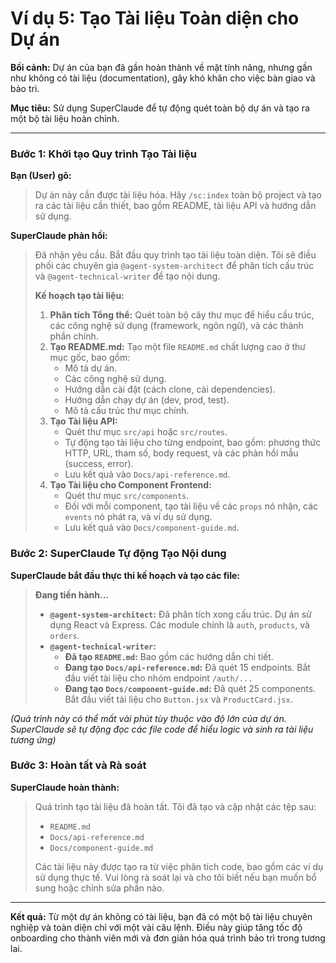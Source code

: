 # Ví dụ 5: Tạo Tài liệu Toàn diện cho Dự án

**Bối cảnh:** Dự án của bạn đã gần hoàn thành về mặt tính năng, nhưng gần như không có tài liệu (documentation), gây khó khăn cho việc bàn giao và bảo trì.

**Mục tiêu:** Sử dụng SuperClaude để tự động quét toàn bộ dự án và tạo ra một bộ tài liệu hoàn chỉnh.

---

### Bước 1: Khởi tạo Quy trình Tạo Tài liệu

**Bạn (User) gõ:**

> Dự án này cần được tài liệu hóa. Hãy `/sc:index` toàn bộ project và tạo ra các tài liệu cần thiết, bao gồm README, tài liệu API và hướng dẫn sử dụng.

**SuperClaude phản hồi:**

> Đã nhận yêu cầu. Bắt đầu quy trình tạo tài liệu toàn diện. Tôi sẽ điều phối các chuyên gia `@agent-system-architect` để phân tích cấu trúc và `@agent-technical-writer` để tạo nội dung.
> 
> **Kế hoạch tạo tài liệu:**
> 
> 1.  **Phân tích Tổng thể:** Quét toàn bộ cây thư mục để hiểu cấu trúc, các công nghệ sử dụng (framework, ngôn ngữ), và các thành phần chính.
> 2.  **Tạo README.md:** Tạo một file `README.md` chất lượng cao ở thư mục gốc, bao gồm:
>     -   Mô tả dự án.
>     -   Các công nghệ sử dụng.
>     -   Hướng dẫn cài đặt (cách clone, cài dependencies).
>     -   Hướng dẫn chạy dự án (dev, prod, test).
>     -   Mô tả cấu trúc thư mục chính.
> 3.  **Tạo Tài liệu API:**
>     -   Quét thư mục `src/api` hoặc `src/routes`.
>     -   Tự động tạo tài liệu cho từng endpoint, bao gồm: phương thức HTTP, URL, tham số, body request, và các phản hồi mẫu (success, error).
>     -   Lưu kết quả vào `Docs/api-reference.md`.
> 4.  **Tạo Tài liệu cho Component Frontend:**
>     -   Quét thư mục `src/components`.
>     -   Đối với mỗi component, tạo tài liệu về các `props` nó nhận, các `events` nó phát ra, và ví dụ sử dụng.
>     -   Lưu kết quả vào `Docs/component-guide.md`.

### Bước 2: SuperClaude Tự động Tạo Nội dung

**SuperClaude bắt đầu thực thi kế hoạch và tạo các file:**

> **Đang tiến hành...**
> 
> -   **`@agent-system-architect`:** Đã phân tích xong cấu trúc. Dự án sử dụng React và Express. Các module chính là `auth`, `products`, và `orders`.
> -   **`@agent-technical-writer`:**
>     -   **Đã tạo `README.md`:** Bao gồm các hướng dẫn chi tiết.
>     -   **Đang tạo `Docs/api-reference.md`:** Đã quét 15 endpoints. Bắt đầu viết tài liệu cho nhóm endpoint `/auth/...`
>     -   **Đang tạo `Docs/component-guide.md`:** Đã quét 25 components. Bắt đầu viết tài liệu cho `Button.jsx` và `ProductCard.jsx`.

*(Quá trình này có thể mất vài phút tùy thuộc vào độ lớn của dự án. SuperClaude sẽ tự động đọc các file code để hiểu logic và sinh ra tài liệu tương ứng)*

### Bước 3: Hoàn tất và Rà soát

**SuperClaude hoàn thành:**

> Quá trình tạo tài liệu đã hoàn tất. Tôi đã tạo và cập nhật các tệp sau:
> -   `README.md`
> -   `Docs/api-reference.md`
> -   `Docs/component-guide.md`
> 
> Các tài liệu này được tạo ra từ việc phân tích code, bao gồm các ví dụ sử dụng thực tế. Vui lòng rà soát lại và cho tôi biết nếu bạn muốn bổ sung hoặc chỉnh sửa phần nào.

---

**Kết quả:** Từ một dự án không có tài liệu, bạn đã có một bộ tài liệu chuyên nghiệp và toàn diện chỉ với một vài câu lệnh. Điều này giúp tăng tốc độ onboarding cho thành viên mới và đơn giản hóa quá trình bảo trì trong tương lai.
